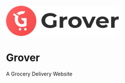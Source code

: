 ![Grover Logo][logo]

[logo]: https://github.com/dearlydebbie/Grover/blob/main/assets/images/logo.svg "Grover"
# Grover
A Grocery Delivery Website
